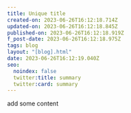 ```yaml
---
title: Unique title
created-on: 2023-06-26T16:12:18.714Z
updated-on: 2023-06-26T16:12:18.845Z
published-on: 2023-06-26T16:12:18.919Z
f_post-date: 2023-06-26T16:12:18.975Z
tags: blog
layout: "[blog].html"
date: 2023-06-26T16:12:19.040Z
seo:
  noindex: false
  twitter:title: summary
  twitter:card: summary
---
```

a﻿dd some content